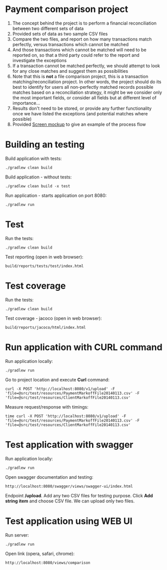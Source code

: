 # Payment comparison project

1. The concept behind the project is to perform a financial reconciliation between two different sets of data
2. Provided sets of data as two sample CSV files
3. Compare the two files, and report on how many transactions match perfectly, versus transactions which cannot be matched
4. And those transactions which cannot be matched will need to be reported on, so that a third party could refer to
the report and investigate the exceptions
5. If a transaction cannot be matched perfectly, we should attempt to look for any close matches and suggest them as possibilities
6. Note that this is **not** a file comparison project, this is a transaction matching/reconciliation project. In other
words, the project should do its best to identify for users all non-perfectly matched records possible matches
based on a reconciliation strategy, it might be we consider only the most important fields, or
consider all fields but at different level of importance...
7. Results don't need to be stored, or provide any further functionality once we have listed the exceptions (and potential matches where possible)
8. Provided [Screen mockup](mockup_Transaction%20Compare.png) to give an example of the process flow

# Building an testing

Build application with tests:

```asciidoc
./gradlew clean build
```

Build application - without tests:

```asciidoc
./gradlew clean build -x test
```

Run application - starts application on port 8080:
```asciidoc
./gradlew run
```

# Test

Run the tests:
```asciidoc
./gradlew clean build
```

Test reporting (open in web browser):
```asciidoc
build/reports/tests/test/index.html
```

# Test coverage

Run the tests:
```asciidoc
./gradlew clean build
```

Test coverage - jacoco (open in web browser):
```asciidoc
build/reports/jacoco/html/index.html
```

# Run application with CURL command

Run application locally:
```asciidoc
./gradlew run
```

Go to project location and execute **Curl** command:
```asciidoc
curl -X POST 'http://localhost:8080/v1/upload' -F 'file=@src/test/resources/PaymentMarkoffFile20140113.csv' -F 'file=@src/test/resources/ClientMarkoffFile20140113.csv'
```

Measure request/response with timings:
```asciidoc
time curl -X POST 'http://localhost:8080/v1/upload' -F 'file=@src/test/resources/PaymentMarkoffFile20140113.csv' -F 'file=@src/test/resources/ClientMarkoffFile20140113.csv'
```

# Test application with swagger

Run application locally:
```asciidoc
./gradlew run
```
Open swagger documentation and testing:

```asciidoc
http://localhost:8080/swagger/views/swagger-ui/index.html
```
Endpoint **/upload**. Add any two CSV files for testing purpose.
Click **Add string item** and choose CSV file.
We can upload only two files.

# Test application using WEB UI

Run server:
```asciidoc
./gradlew run
```

Open link (opera, safari, chrome):
```asciidoc
http://localhost:8080/views/comparison
```